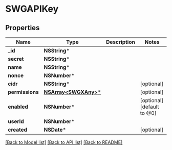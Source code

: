 # SWGAPIKey

## Properties
Name | Type | Description | Notes
------------ | ------------- | ------------- | -------------
**_id** | **NSString*** |  | 
**secret** | **NSString*** |  | 
**name** | **NSString*** |  | 
**nonce** | **NSNumber*** |  | 
**cidr** | **NSString*** |  | [optional] 
**permissions** | [**NSArray&lt;SWGXAny&gt;***](SWGXAny.md) |  | [optional] 
**enabled** | **NSNumber*** |  | [optional] [default to @0]
**userId** | **NSNumber*** |  | 
**created** | **NSDate*** |  | [optional] 

[[Back to Model list]](../README.md#documentation-for-models) [[Back to API list]](../README.md#documentation-for-api-endpoints) [[Back to README]](../README.md)



